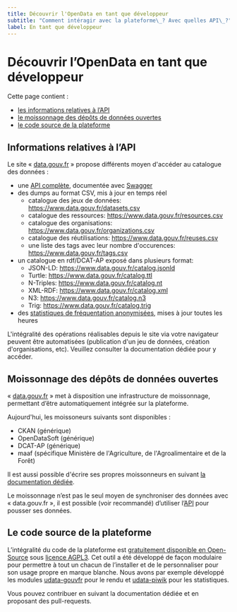 ```yaml
---
title: Découvrir l'OpenData en tant que développeur
subtitle: "Comment intéragir avec la plateforme\_? Avec quelles API\_?"
label: En tant que développeur
---
```

# Découvrir l’OpenData en tant que développeur

Cette page contient :

* [les informations relatives à l’API](#section-api)
* [le moissonnage des dépôts de données ouvertes](#section-moissonage)
* [le code source de la plateforme](#section-code)

<span id="section-api"></span>

## Informations relatives à l’API

Le site « [data.gouv.fr](https://www.data.gouv.fr/) » propose différents moyen d'accéder au catalogue des données :

* une [API complète](https://www.data.gouv.fr/api/), documentée avec [Swagger](http://swagger.io/)
* des dumps au format CSV, mis à jour en temps réel
  * catalogue des jeux de données: <https://www.data.gouv.fr/datasets.csv>
  * catalogue des ressources: <https://www.data.gouv.fr/resources.csv>
  * catalogue des organisations: <https://www.data.gouv.fr/organizations.csv>
  * catalogue des réutilisations: <https://www.data.gouv.fr/reuses.csv>
  * une liste des tags avec leur nombre d'occurences: <https://www.data.gouv.fr/tags.csv>
* un catalogue en rdf/DCAT-AP exposé dans plusieurs format:
  * JSON-LD: <https://www.data.gouv.fr/catalog.jsonld>
  * Turtle: <https://www.data.gouv.fr/catalog.ttl>
  * N-Triples: <https://www.data.gouv.fr/catalog.nt>
  * XML-RDF: <https://www.data.gouv.fr/catalog.xml>
  * N3: <https://www.data.gouv.fr/catalog.n3>
  * Trig: <https://www.data.gouv.fr/catalog.trig>
* des [statistiques de fréquentation anonymisées](https://stats.data.gouv.fr/), mises à jour toutes les heures

L'intégralité des opérations réalisables depuis le site via votre navigateur peuvent être automatisées
(publication d'un jeu de données, création d'organisations, etc).
Veuillez consulter la documentation dédiée pour y accéder.

<span id="section-moissonage"></span>

## Moissonnage des dépôts de données ouvertes

« [data.gouv.fr](https://www.data.gouv.fr/) » met à disposition une infrastructure de moissonnage,
permettant d’être automatiquement intégrée sur la plateforme.

Aujourd'hui, les moissoneurs suivants sont disponibles :

* CKAN (générique)
* OpenDataSoft (générique)
* DCAT-AP (générique)
* maaf (spécifique Ministère de l'Agriculture, de l'Agroalimentaire et de la Forêt)

Il est aussi possible d'écrire ses propres moissonneurs en suivant [la documentation dédiée](http://udata.readthedocs.io/en/stable/harvesting/#custom).

Le moissonnage n’est pas le seul moyen de synchroniser des données avec « data.gouv.fr »,
il est possible (voir recommandé) d’utiliser l’[API](https://www.data.gouv.fr/api/) pour pousser ses données.

<span id="section-code"></span>

## Le code source de la plateforme

L’intégralité du code de la plateforme est [gratuitement disponible en Open-Source](https://github.com/opendatateam/udata)
sous [licence AGPL3](https://www.gnu.org/licenses/agpl-3.0.html).
Cet outil a été développé de façon modulaire pour permettre à tout un chacun de l’installer
et de le personnaliser pour son usage propre en marque blanche.
Nous avons par exemple développé les modules [udata-gouvfr](https://github.com/etalab/udata-gouvfr) pour le rendu
et [udata-piwik](https://github.com/opendatateam/udata-piwik) pour les statistiques.

Vous pouvez contribuer en suivant la documentation dédiée et en proposant des pull-requests.
